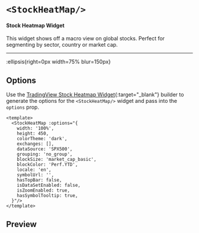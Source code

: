# `<StockHeatMap/>`

#### Stock Heatmap Widget

This widget shows off a macro view on global stocks. Perfect for segmenting by sector, country or market cap.

---

:ellipsis{right=0px width=75% blur=150px}

## Options

Use the [TradingView Stock Heatmap Widget](https://www.tradingview.com/widget-docs/widgets/heatmaps/stock-heatmap/){:target="_blank"} builder to generate the options for the `<StockHeatMap/>` widget and pass into the `options` prop.

```vue{}[example]
<template>
  <StockHeatMap :options="{
    width: '100%',
    height: 450,
    colorTheme: 'dark',
    exchanges: [],
    dataSource: 'SPX500',
    grouping: 'no_group',
    blockSize: 'market_cap_basic',
    blockColor: 'Perf.YTD',
    locale: 'en',
    symbolUrl: '',
    hasTopBar: false,
    isDataSetEnabled: false,
    isZoomEnabled: true,
    hasSymbolTooltip: true,
  }"/>
</template>
```

## Preview
<StockHeatMap/>
